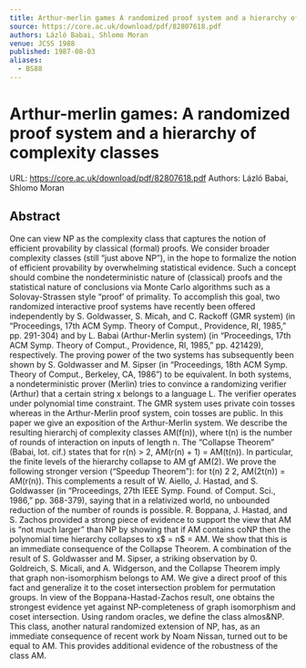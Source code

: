 ```yaml
---
title: Arthur-merlin games A randomized proof system and a hierarchy of complexity classes
source: https://core.ac.uk/download/pdf/82807618.pdf
authors: Lázló Babai, Shlomo Moran
venue: JCSS 1988
published: 1987-08-03
aliases:
  - BS88
---
```

# Arthur-merlin games: A randomized proof system and a hierarchy of complexity classes
URL: https://core.ac.uk/download/pdf/82807618.pdf
Authors: Lázló Babai, Shlomo Moran

## Abstract
One can view NP as the complexity class that captures the notion of efficient provability by classical (formal) proofs. We consider broader complexity classes (still “just above NP”), in the hope to formalize the notion of efficient provability by overwhelming statistical evidence. Such a concept should combine the nondeterministic nature of (classical) proofs and the statistical nature of conclusions via Monte Carlo algorithms such as a Solovay-Strassen style “proof’ of primality. To accomplish this goal, two randomized interactive proof systems have recently been offered independently by S. Goldwasser, S. Micah, and C. Rackoff (GMR system) (in “Proceedings, 17th ACM Symp. Theory of Comput., Providence, RI, 1985,” pp. 291-304) and by L. Babai (Arthur-Merlin system) (in “Proceedings, 17th ACM Symp. Theory of Comput., Providence, RI, 1985,” pp. 421429), respectively. The proving power of the two systems has subsequently been shown by S. Goldwasser and M. Sipser (in “Proceedings, 18th ACM Symp. Theory of Comput., Berkeley, CA, 1986”) to be equivalent. In both systems, a nondeterministic prover (Merlin) tries to convince a randomizing verifier (Arthur) that a certain string x belongs to a language L. The verifier operates under polynomial time constraint. The GMR system uses private coin tosses whereas in the Arthur-Merlin proof system, coin tosses are public. In this paper we give an exposition of the Arthur-Merlin system. We describe the resulting hierarchj of complexity classes AM(f(n)), where t(n) is the number of rounds of interaction on inputs of length n. The “Collapse Theorem” (Babai, lot. cif.) states that for r(n) > 2, AM(r(n) + 1) = AM(t(n)). In particular, the finite levels of the hierarchy collapse to AM gf AM(2). We prove the following stronger version (“Speedup Theorem”): for t(n) 2 2, AM(2t(n)) = AM(r(n)). This complements a result of W. Aiello, J. Hastad, and S. Goldwasser (in “Proceedings, 27th IEEE Symp. Found. of Comput. Sci., 1986,” pp. 368-379), saying that in a relativized world, no unbounded reduction of the number of rounds is possible. R. Boppana, J. Hastad, and S. Zachos provided a strong piece of evidence to support the view that AM is “not much larger” than NP by showing that if AM contains coNP then the polynomial time hierarchy collapses to x$ = n$ = AM. We show that this is an immediate consequence of the Collapse Theorem. A combination of the result of S. Goldwasser and M. Sipser, a striking observation by 0. Goldreich, S. Micali, and A. Widgerson, and the Collapse Theorem imply that graph non-isomorphism belongs to AM. We give a direct proof of this fact and generalize it to the coset intersection problem for permutation groups. In view of the Boppana-Hastad-Zachos result, one obtains the strongest evidence yet against NP-completeness of graph isomorphism and coset intersection. Using random oracles, we define the class almos&NP. This class, another natural randomized extension of NP, has, as an immediate consequence of recent work by Noam Nissan, turned out to be equal to AM. This provides additional evidence of the robustness of the class AM.

